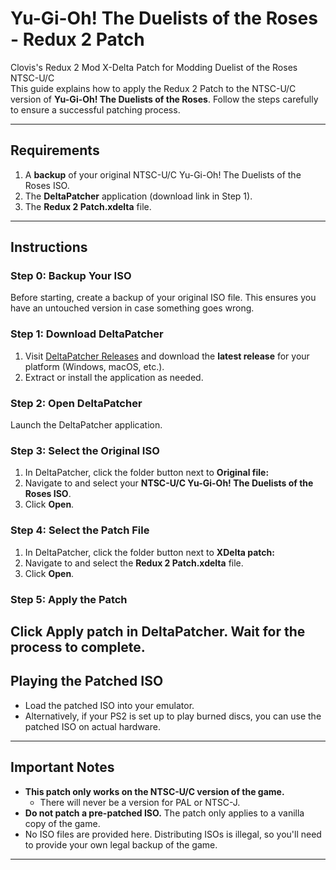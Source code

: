# Yu-Gi-Oh! The Duelists of the Roses - Redux 2 Patch
Clovis's Redux 2 Mod X-Delta Patch for Modding Duelist of the Roses NTSC-U/C  
This guide explains how to apply the Redux 2 Patch to the NTSC-U/C version of **Yu-Gi-Oh! The Duelists of the Roses**. Follow the steps carefully to ensure a successful patching process.

---

## Requirements
1. A **backup** of your original NTSC-U/C Yu-Gi-Oh! The Duelists of the Roses ISO.
2. The **DeltaPatcher** application (download link in Step 1).
3. The **Redux 2 Patch.xdelta** file.

---

## Instructions

### Step 0: Backup Your ISO
Before starting, create a backup of your original ISO file. This ensures you have an untouched version in case something goes wrong.

### Step 1: Download DeltaPatcher
1. Visit [DeltaPatcher Releases](https://github.com/marco-calautti/DeltaPatcher/releases) and download the **latest release** for your platform (Windows, macOS, etc.).
2. Extract or install the application as needed.

### Step 2: Open DeltaPatcher
Launch the DeltaPatcher application.

### Step 3: Select the Original ISO
1. In DeltaPatcher, click the folder button next to **Original file:**
2. Navigate to and select your **NTSC-U/C Yu-Gi-Oh! The Duelists of the Roses ISO**.
3. Click **Open**.

### Step 4: Select the Patch File
1. In DeltaPatcher, click the folder button next to **XDelta patch:**
2. Navigate to and select the **Redux 2 Patch.xdelta** file.
3. Click **Open**.

### Step 5: Apply the Patch
Click **Apply patch** in DeltaPatcher. Wait for the process to complete.
---

## Playing the Patched ISO
- Load the patched ISO into your emulator.
- Alternatively, if your PS2 is set up to play burned discs, you can use the patched ISO on actual hardware.
---

## Important Notes
- **This patch only works on the NTSC-U/C version of the game.** 
  - There will never be a version for PAL or NTSC-J.
- **Do not patch a pre-patched ISO.** The patch only applies to a vanilla copy of the game.
- No ISO files are provided here. Distributing ISOs is illegal, so you'll need to provide your own legal backup of the game.
--- 
